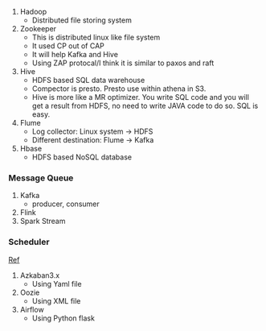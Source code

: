 1. Hadoop
    - Distributed file storing system
3. Zookeeper
    - This is distributed linux like file system
    - It used CP out of CAP
    - It will help Kafka and Hive
    - Using ZAP protocal/I think it is similar to paxos and raft
5. Hive
    - HDFS based SQL data warehouse 
    - Compector is presto. Presto use within athena in S3.
    - Hive is more like a MR optimizer. You write SQL code and you will get a result from HDFS, no need to write JAVA code to do so. SQL is easy.
6. Flume
    - Log collector: Linux system -> HDFS
    - Different destination: Flume -> Kafka
8. Hbase
    - HDFS based NoSQL database

### Message Queue
1. Kafka
    - producer, consumer
3. Flink
4. Spark Stream


### Scheduler
[Ref](https://www.jdon.com/workflow/Airflow-vs-Azkaban-vs-Conductor-vs-Oozie-vs-Amazon-Step-Functions.html)
1. Azkaban3.x
    - Using Yaml file 
2. Oozie
    - Using XML file
3. Airflow
    - Using Python flask 
